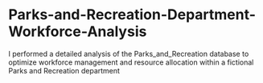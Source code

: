 # Parks-and-Recreation-Department-Workforce-Analysis
I performed a detailed analysis of the Parks_and_Recreation database to optimize workforce management and resource allocation within a fictional Parks and Recreation department
